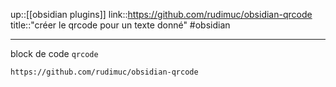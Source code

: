up::[[obsidian plugins]]
link::https://github.com/rudimuc/obsidian-qrcode
title::"créer le qrcode pour un texte donné"
#obsidian

----

block de code `qrcode`

```qrcode
https://github.com/rudimuc/obsidian-qrcode
```

